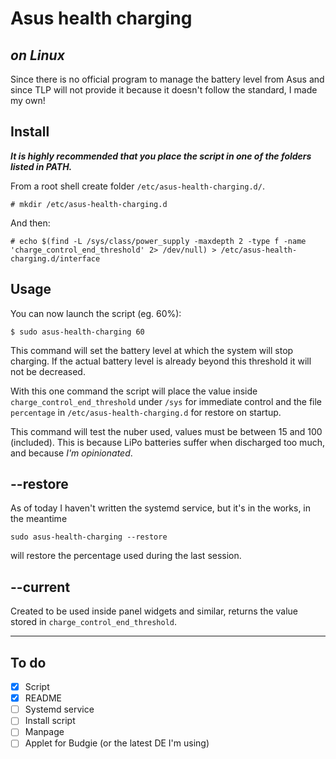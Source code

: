 # Asus health charging
## _on Linux_

Since there is no official program to manage the battery level from Asus
and since TLP will not provide it because it doesn't follow the standard,
I made my own!

## Install
___It is highly recommended that you place the script in one of the folders listed in PATH.___

From a root shell create folder `/etc/asus-health-charging.d/`.

```
# mkdir /etc/asus-health-charging.d
```
And then:

```
# echo $(find -L /sys/class/power_supply -maxdepth 2 -type f -name 'charge_control_end_threshold' 2> /dev/null) > /etc/asus-health-charging.d/interface
```

## Usage
You can now launch the script (eg. 60%):
```
$ sudo asus-health-charging 60
```

This command will set the battery level at which the system will stop charging.
If the actual battery level is already beyond this threshold it will not be decreased.

With this one command the script will place the value inside `charge_control_end_threshold` under `/sys` for immediate control and the file `percentage` in `/etc/asus-health-charging.d` for restore on startup.

This command will test the nuber used, values must be between 15 and 100 (included). This is because LiPo batteries suffer when discharged too much, and because _I'm opinionated_.

## --restore
As of today I haven't written the systemd service, but it's in the works, in the meantime
```
sudo asus-health-charging --restore
```
will restore the percentage used during the last session.

## --current
Created to be used inside panel widgets and similar,
returns the value stored in `charge_control_end_threshold`.

---
## To do
- [x] Script
- [x] README
- [ ] Systemd service
- [ ] Install script
- [ ] Manpage
- [ ] Applet for Budgie (or the latest DE I'm using)